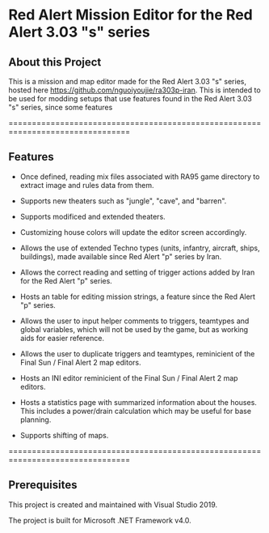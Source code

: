 Red Alert Mission Editor
for the Red Alert 3.03 "s" series
================================================================================

## About this Project

This is a mission and map editor made for the Red Alert 3.03 "s" series, hosted here https://github.com/nguoiyoujie/ra303p-iran. This is intended to be used for modding setups that use features found in the Red Alert 3.03 "s" series, since some features


================================================================================

## Features

 - Once defined, reading mix files associated with RA95 game directory to extract image and rules data from them.

 - Supports new theaters such as "jungle", "cave", and "barren".
 
 - Supports modificed and extended theaters.

 - Customizing house colors will update the editor screen accordingly.

 - Allows the use of extended Techno types (units, infantry, aircraft, ships, buildings), made available since Red Alert "p" series by Iran.
 
 - Allows the correct reading and setting of trigger actions added by Iran for the Red Alert "p" series.
 
 - Hosts an table for editing mission strings, a feature since the Red Alert "p" series.
 
 - Allows the user to input helper comments to triggers, teamtypes and global variables, which will not be used by the game, but as working aids for easier reference.
 
 - Allows the user to duplicate triggers and teamtypes, reminicient of the Final Sun / Final Alert 2 map editors.
 
 - Hosts an INI editor reminicient of the Final Sun / Final Alert 2 map editors.
 
 - Hosts a statistics page with summarized information about the houses. This includes a power/drain calculation which may be useful for base planning.
 
 - Supports shifting of maps.


================================================================================

## Prerequisites

This project is created and maintained with Visual Studio 2019.

The project is built for Microsoft .NET Framework v4.0.

